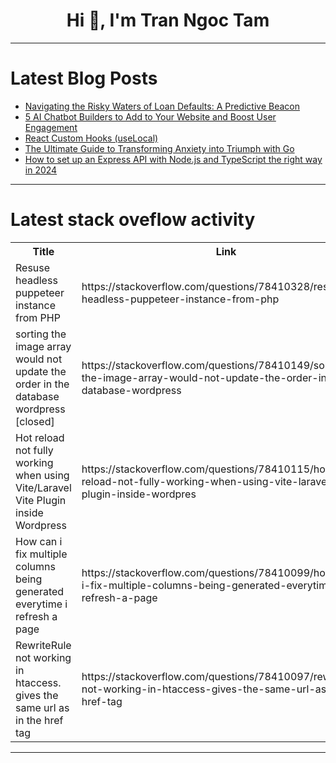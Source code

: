 <h1 align="center">Hi 👋, I'm Tran Ngoc Tam</h1>

---

# Latest Blog Posts 
<!-- BLOG-POST-LIST:START -->
- [Navigating the Risky Waters of Loan Defaults: A Predictive Beacon](https://dev.to/pranavghadge/navigating-the-risky-waters-of-loan-defaults-a-predictive-beacon-4p3i)
- [5 AI Chatbot Builders to Add to Your Website and Boost User Engagement](https://dev.to/sh20raj/5-ai-chatbot-builders-to-add-to-your-website-and-boost-user-engagement-1j59)
- [React Custom Hooks &lpar;useLocal&rpar;](https://dev.to/sundarbadagala081/react-custom-hooks-uselocal-4bj4)
- [The Ultimate Guide to Transforming Anxiety into Triumph with Go](https://dev.to/zone01kisumu/the-ultimate-guide-to-transforming-anxiety-into-triumph-with-go-25mb)
- [How to set up an Express API with Node.js and TypeScript the right way in 2024](https://dev.to/noahflk/how-to-set-up-an-express-api-with-nodejs-and-typescript-the-right-way-in-2024-292i)
<!-- BLOG-POST-LIST:END -->

---

# Latest stack oveflow activity
<table>
  <tr><th>Title</th><th>Link</th></tr>
  <!-- STACKOVERFLOW:START --><tr><td>Resuse headless puppeteer instance from PHP</td><td>https://stackoverflow.com/questions/78410328/resuse-headless-puppeteer-instance-from-php</td></tr><tr><td>sorting the image array would not update the order in the database wordpress [closed]</td><td>https://stackoverflow.com/questions/78410149/sorting-the-image-array-would-not-update-the-order-in-the-database-wordpress</td></tr><tr><td>Hot reload not fully working when using Vite/Laravel Vite Plugin inside Wordpress</td><td>https://stackoverflow.com/questions/78410115/hot-reload-not-fully-working-when-using-vite-laravel-vite-plugin-inside-wordpres</td></tr><tr><td>How can i fix multiple columns being generated everytime i refresh a page</td><td>https://stackoverflow.com/questions/78410099/how-can-i-fix-multiple-columns-being-generated-everytime-i-refresh-a-page</td></tr><tr><td>RewriteRule not working in htaccess. gives the same url as in the href tag</td><td>https://stackoverflow.com/questions/78410097/rewriterule-not-working-in-htaccess-gives-the-same-url-as-in-the-href-tag</td></tr><!-- STACKOVERFLOW:END -->
</table>

---


